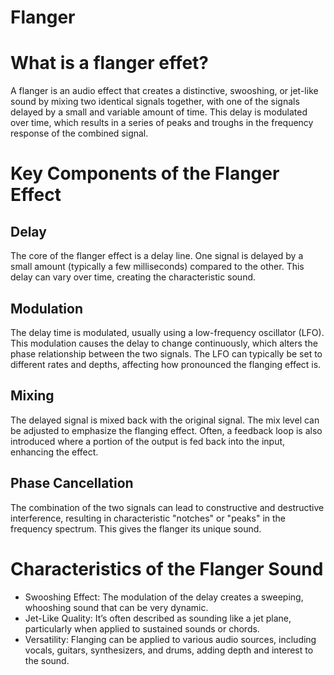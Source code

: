 Flanger
===

# What is a flanger effet?
A flanger is an audio effect that creates a distinctive, swooshing, or jet-like sound by mixing two identical signals together, with one of the signals delayed by a small and variable amount of time. This delay is modulated over time, 
which results in a series of peaks and troughs in the frequency response of the combined signal.

# Key Components of the Flanger Effect

## Delay 
The core of the flanger effect is a delay line. 
  One signal is delayed by a small amount (typically a few milliseconds) compared to the other. 
  This delay can vary over time, creating the characteristic sound.
## Modulation
The delay time is modulated, usually using a low-frequency oscillator (LFO).
  This modulation causes the delay to change continuously, which alters the phase relationship between the two signals.
  The LFO can typically be set to different rates and depths, affecting how pronounced the flanging effect is.
## Mixing
The delayed signal is mixed back with the original signal. 
  The mix level can be adjusted to emphasize the flanging effect.
  Often, a feedback loop is also introduced where a portion of the output is fed back into the input, enhancing the effect.
## Phase Cancellation
The combination of the two signals can lead to constructive and destructive interference, 
  resulting in characteristic "notches" or "peaks" in the frequency spectrum.
  This gives the flanger its unique sound.

# Characteristics of the Flanger Sound

* Swooshing Effect: The modulation of the delay creates a sweeping, whooshing sound that can be very dynamic.
* Jet-Like Quality: It’s often described as sounding like a jet plane, particularly when applied to sustained sounds or chords.
* Versatility: Flanging can be applied to various audio sources, including vocals, guitars, synthesizers, and drums, adding depth and interest to the sound.

